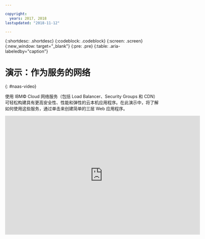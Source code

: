 ```yaml
---

copyright:
  years: 2017, 2018
lastupdated: "2018-11-12"

---
```


{:shortdesc: .shortdesc}
{:codeblock: .codeblock}
{:screen: .screen}
{:new_window: target="_blank"}
{:pre: .pre}
{:table: .aria-labeledby="caption"}

# 演示：作为服务的网络
{: #naas-video}

使用 IBM© Cloud 网络服务（包括 Load Balancer、Security Groups 和 CDN）可轻松构建具有更高安全性、性能和弹性的云本机应用程序。在此演示中，将了解如何使用这些服务，通过单击来创建简单的三层 Web 应用程序。

<p>
  <div class="embed-responsive embed-responsive-16by9">
    <iframe class="embed-responsive-item" id="youtubeplayer" type="text/html" title="web-app-security-groups-load-balancer-cdn" width="640" height="390" src="https://www.youtube.com/embed/LRvNCXvtkX0?rel=0" frameborder="0" webkitallowfullscreen mozallowfullscreen allowfullscreen> </iframe>
  </div>
</p>
